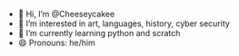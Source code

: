 - 👋 Hi, I’m @Cheeseycakee
- 👀 I’m interested in art, languages, history, cyber security
- 🌱 I’m currently learning python and scratch
- 😄 Pronouns: he/him

<!---
Cheeseycakee/Cheeseycakee is a ✨ special ✨ repository because its `README.md` (this file) appears on your GitHub profile.
You can click the Preview link to take a look at your changes.
--->
